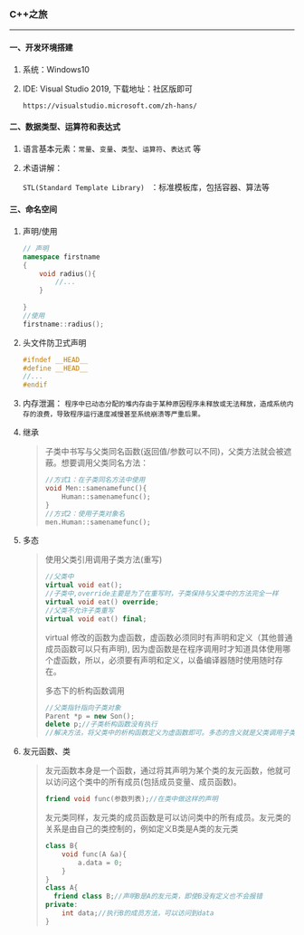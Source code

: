 ### C++之旅

------

#### 一、开发环境搭建

1. 系统：Windows10

2. IDE: Visual Studio 2019, 下载地址：社区版即可

   ```shell
   https://visualstudio.microsoft.com/zh-hans/
   ```

#### 二、数据类型、运算符和表达式

1. 语言基本元素：`常量`、`变量`、`类型`、`运算符`、`表达式`  等

2. 术语讲解：

   `STL(Standard Template Library) `  ：标准模板库，包括容器、算法等

#### 三、命名空间

1. 声明/使用

   ```c++
   // 声明
   namespace firstname
   {
       void radius(){
           //...
       }
       
   }
   //使用
   firstname::radius();
   ```

2. 头文件防卫式声明

   ```c++
   #ifndef __HEAD__
   #define __HEAD__
   //...
   #endif
   ```

   

3. 内存泄漏： `程序中已动态分配的堆内存由于某种原因程序未释放或无法释放，造成系统内存的浪费，导致程序运行速度减慢甚至系统崩溃等严重后果。`

4. 继承

   > 子类中书写与父类同名函数(返回值/参数可以不同)，父类方法就会被遮蔽。想要调用父类同名方法：
   >
   > ```c++
   > //方式1：在子类同名方法中使用
   > void Men::samenamefunc(){
   >     Human::samenamefunc();
   > }
   > //方式2：使用子类对象名
   > men.Human::samenamefunc();
   > ```

5. 多态

   > 使用父类引用调用子类方法(重写)
   >
   > ```c++
   > //父类中
   > virtual void eat();
   > //子类中,override主要是为了在重写时，子类保持与父类中的方法完全一样
   > virtual void eat() override;
   > //父类不允许子类重写
   > virtual void eat() final;
   > ```
   >
   > virtual 修改的函数为虚函数，虚函数必须同时有声明和定义（其他普通成员函数可以只有声明), 因为虚函数是在程序调用时才知道具体使用哪个虚函数，所以，必须要有声明和定义，以备编译器随时使用随时存在。
   >
   > 多态下的析构函数调用
   >
   > ```c++
   > //父类指针指向子类对象
   > Parent *p = new Son();
   > delete p;//子类析构函数没有执行
   > //解决方法，将父类中的析构函数定义为虚函数即可。多态的含义就是父类调用子类的方法，而只有虚函数才有多态这么一说。
   > ```

6. 友元函数、类

   > 友元函数本身是一个函数，通过将其声明为某个类的友元函数，他就可以访问这个类中的所有成员(包括成员变量、成员函数)。
   >
   > ```c++
   > friend void func(参数列表);//在类中做这样的声明
   > ```
   >
   > 友元类同样，友元类的成员函数是可以访问类中的所有成员。友元类的关系是由自己的类控制的，例如定义B类是A类的友元类
   >
   > ```c++
   > class B{
   >     void func(A &a){
   >         a.data = 0;
   >     }
   > }
   > class A{
   >   friend class B;//声明B是A的友元类，即使B没有定义也不会报错
   > private:
   >     int data;//执行B的成员方法，可以访问到data
   > }
   > ```
   >
   > 